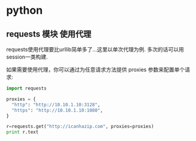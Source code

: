 # python

## requests 模块 使用代理

requests使用代理要比urllib简单多了…这里以单次代理为例. 多次的话可以用session一类构建.

如果需要使用代理，你可以通过为任意请求方法提供 proxies 参数来配置单个请求:

```python
import requests

proxies = {
  "http": "http://10.10.1.10:3128",
  "https": "http://10.10.1.10:1080",
}

r=requests.get("http://icanhazip.com", proxies=proxies)
print r.text
```